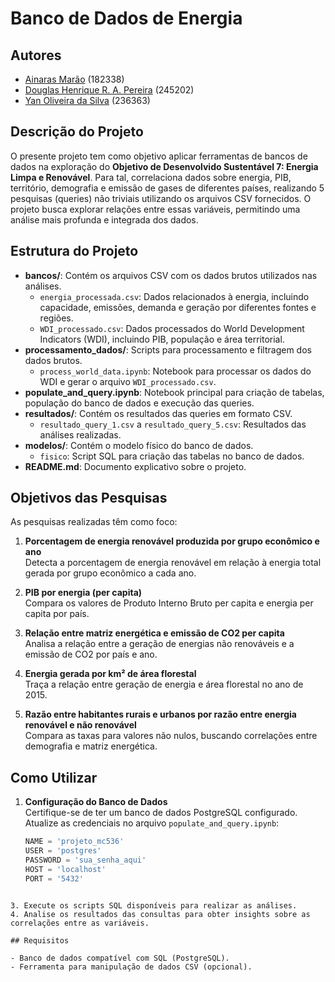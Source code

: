 # Banco de Dados de Energia

## Autores
- [Ainaras Marão](https://github.com/MaraoLT)  (182338)
- [Douglas Henrique R. A. Pereira](https://github.com/Dourialp)  (245202)
- [Yan Oliveira da Silva](https://github.com/Cl4nyz)  (236363)

## Descrição do Projeto

O presente projeto tem como objetivo aplicar ferramentas de bancos de dados na exploração do **Objetivo de Desenvolvido Sustentável 7: Energia Limpa e Renovável**. Para tal, correlaciona dados sobre energia, PIB, território, demografia e emissão de gases de diferentes países, realizando 5 pesquisas (queries) não triviais utilizando os arquivos CSV fornecidos. O projeto busca explorar relações entre essas variáveis, permitindo uma análise mais profunda e integrada dos dados.

## Estrutura do Projeto

- **bancos/**: Contém os arquivos CSV com os dados brutos utilizados nas análises.
  - `energia_processada.csv`: Dados relacionados à energia, incluindo capacidade, emissões, demanda e geração por diferentes fontes e regiões.
  - `WDI_processado.csv`: Dados processados do World Development Indicators (WDI), incluindo PIB, população e área territorial.
- **processamento_dados/**: Scripts para processamento e filtragem dos dados brutos.
  - `process_world_data.ipynb`: Notebook para processar os dados do WDI e gerar o arquivo `WDI_processado.csv`.
- **populate_and_query.ipynb**: Notebook principal para criação de tabelas, população do banco de dados e execução das queries.
- **resultados/**: Contém os resultados das queries em formato CSV.
  - `resultado_query_1.csv` a `resultado_query_5.csv`: Resultados das análises realizadas.
- **modelos/**: Contém o modelo físico do banco de dados.
  - `fisico`: Script SQL para criação das tabelas no banco de dados.
- **README.md**: Documento explicativo sobre o projeto.

## Objetivos das Pesquisas

As pesquisas realizadas têm como foco:

1. **Porcentagem de energia renovável produzida por grupo econômico e ano**  
   Detecta a porcentagem de energia renovável em relação à energia total gerada por grupo econômico a cada ano.

2. **PIB por energia (per capita)**  
   Compara os valores de Produto Interno Bruto per capita e energia per capita por país.

3. **Relação entre matriz energética e emissão de CO2 per capita**  
   Analisa a relação entre a geração de energias não renováveis e a emissão de CO2 por país e ano.

4. **Energia gerada por km² de área florestal**  
   Traça a relação entre geração de energia e área florestal no ano de 2015.

5. **Razão entre habitantes rurais e urbanos por razão entre energia renovável e não renovável**  
   Compara as taxas para valores não nulos, buscando correlações entre demografia e matriz energética.

## Como Utilizar

1. **Configuração do Banco de Dados**  
   Certifique-se de ter um banco de dados PostgreSQL configurado. Atualize as credenciais no arquivo `populate_and_query.ipynb`:
   ```python
   NAME = 'projeto_mc536'
   USER = 'postgres'
   PASSWORD = 'sua_senha_aqui'
   HOST = 'localhost'
   PORT = '5432'
```

3. Execute os scripts SQL disponíveis para realizar as análises.
4. Analise os resultados das consultas para obter insights sobre as correlações entre as variáveis.

## Requisitos

- Banco de dados compatível com SQL (PostgreSQL).
- Ferramenta para manipulação de dados CSV (opcional).

